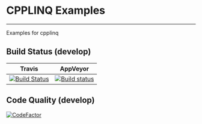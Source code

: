 # CPPLINQ Examples
-------------------

Examples for cpplinq

## Build Status (develop)
|Travis|AppVeyor|
|------|--------|
|[![Build Status](https://travis-ci.org/JorTurFer/cpplinq_examples.svg?branch=develop)](https://travis-ci.org/JorTurFer/cpplinq_examples)|[![Build status](https://ci.appveyor.com/api/projects/status/lgo0245i3qg3duo0/branch/develop?svg=true)](https://ci.appveyor.com/project/kabestrus/cpplinq-examples/branch/develop)|

## Code Quality (develop)
[![CodeFactor](https://www.codefactor.io/repository/github/jorturfer/cpplinq_examples/badge/develop)](https://www.codefactor.io/repository/github/jorturfer/cpplinq_examples/overview/develop)

